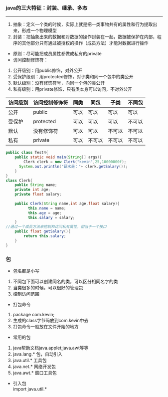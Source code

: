 ### java的三大特征：封装、继承、多态
--- 
1. 抽象：定义一个类的时候，实际上就是把一类事物共有的属性和行为提取出来，形成一个物理模型
2. 封装：把抽象出来的数据和对数据的操作封装在一起，数据被保护在内部，程序的其他部分只有通过被授权的操作（成员方法）才能对数据进行操作  
- 原则：尽可能把成员属性都做成私有的private   
- 访问控制修饰符：
1. 公开级别：用public修饰，对外公开
2. 受保护级别：用protected修饰，对子类和同一个包中的类公开
3. 默认级别：没有修饰符号，向同一个包的类公开
4. 私有级别：用private修饰，只有类本身可以访问，不对外公开  

访问级别|访问控制修饰符|同类|同包|子类|不同包
---|---|---|---|---|---
公开|public|可以|可以|可以|可以
受保护|protected|可以|可以|可以|不可以
默认|没有修饰符|可以|可以|不可以|不可以
私有|private|可以|不可以|不可以|不可以
```java
public class Test4{
    public static void main(String[] args){
        Clerk clerk = new Clerk("kevin",25,10000000f);
	  System.out.println("薪水是："+ clerk.getSalary());
    }
}
class Clerk{
    public String name;
    private int age;
    private float salary;
		
    public Clerk(String name,int age,float salary){
	      this.name = name;
	      this.age = age;
	      this.salary = salary;
    }
//通过一个成员方法来控制和访问私有属性，相当于一个接口
    public float getSalary(){
        return this.salary;
    }	
}

```
### 包
- 包名都是小写
1. 不同包下面可以创建同名的类，可以区分相同名字的类
2. 当类很多的时候，可以很好的管理包
3. 控制访问范围
- 打包命令   
1. package com.kevin;   
2. 生成的class字节码放到com.kevin中去   
3. 打包命令一般放在文件开始的地方
- 常用的包
1. java帮助文档java.applet;java.awt等等
2. java.lang.* 包，自动引入
3. java.util.* 工具包
4. java.net.* 网络开发包
5. java.awt.* 窗口工具包
- 引入包   
import java.util.*








